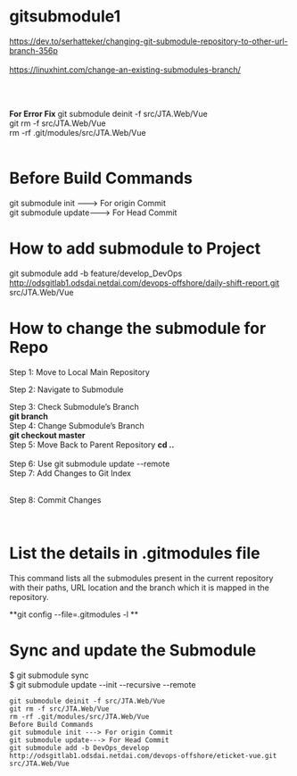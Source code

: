 # gitsubmodule1

https://dev.to/serhatteker/changing-git-submodule-repository-to-other-url-branch-356p
</br>
<br/>
https://linuxhint.com/change-an-existing-submodules-branch/

<br/>
<br/>


**For Error Fix**
git submodule deinit -f src/JTA.Web/Vue <br/>
git rm -f src/JTA.Web/Vue <br/>
rm -rf .git/modules/src/JTA.Web/Vue <br/>
<br/>
# Before Build Commands
git submodule init ---> For origin Commit <br/>
git submodule update---> For Head Commit <br/>
# How to add submodule to Project
git submodule add -b feature/develop_DevOps http://odsgitlab1.odsdai.netdai.com/devops-offshore/daily-shift-report.git src/JTA.Web/Vue


# How to change the submodule for Repo

Step 1: Move to Local Main Repository <br/>

Step 2: Navigate to Submodule <br/>

Step 3: Check Submodule’s Branch <br/>
**git branch**
<br/>
Step 4: Change Submodule’s Branch <br/>
**git checkout master**
<br/>
Step 5: Move Back to Parent Repository
**cd ..**
<br/>
<br/> Step 6: Use git submodule update --remote
<br/> Step 7: Add Changes to Git Index

<br/> Step 8: Commit Changes

<br/>

# List the details in .gitmodules file

This command lists all the submodules present in the current repository with their paths, URL location and the branch which it is mapped in the repository. <br/>
  
  **git config --file=.gitmodules -l **

# Sync and update the Submodule

$  git submodule sync <br/>
$  git submodule update --init --recursive --remote </br>

```
git submodule deinit -f src/JTA.Web/Vue
git rm -f src/JTA.Web/Vue
rm -rf .git/modules/src/JTA.Web/Vue
Before Build Commands
git submodule init ---> For origin Commit
git submodule update---> For Head Commit
git submodule add -b DevOps_develop http://odsgitlab1.odsdai.netdai.com/devops-offshore/eticket-vue.git src/JTA.Web/Vue
```

